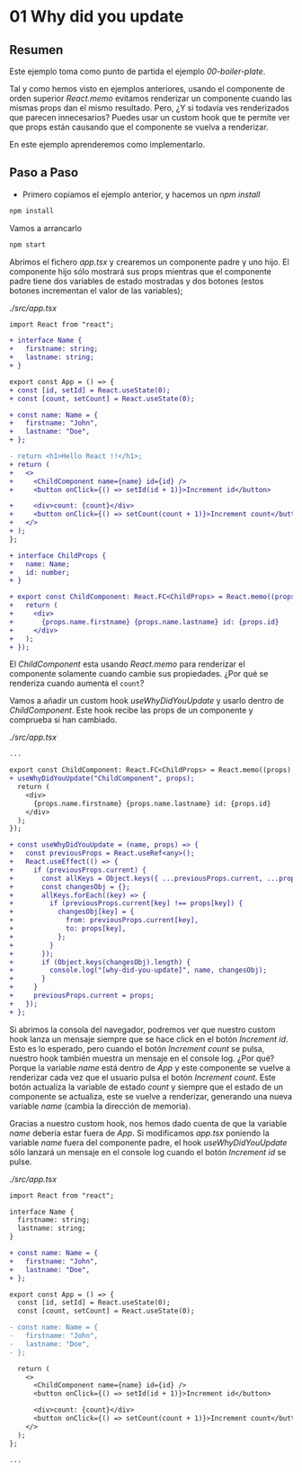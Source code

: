 # 01 Why did you update

## Resumen

Este ejemplo toma como punto de partida el ejemplo _00-boiler-plate_.

Tal y como hemos visto en ejemplos anteriores, usando el componente de orden superior _React.memo_ evitamos renderizar un componente cuando las mismas props dan el mismo resultado. Pero, ¿Y si todavía ves renderizados que parecen innecesarios? Puedes usar un custom hook que te permite ver que props están causando que el componente se vuelva a renderizar.

En este ejemplo aprenderemos como implementarlo.

## Paso a Paso

- Primero copiamos el ejemplo anterior, y hacemos un _npm install_

```bash
npm install
```

Vamos a arrancarlo

```bash
npm start
```

Abrimos el fichero _app.tsx_ y crearemos un componente padre y uno hijo. El componente hijo sólo mostrará sus props mientras que el componente padre tiene dos variables de estado mostradas y dos botones (estos botones incrementan el valor de las variables);

_./src/app.tsx_

```diff
import React from "react";

+ interface Name {
+   firstname: string;
+   lastname: string;
+ }

export const App = () => {
+ const [id, setId] = React.useState(0);
+ const [count, setCount] = React.useState(0);

+ const name: Name = {
+   firstname: "John",
+   lastname: "Doe",
+ };

- return <h1>Hello React !!</h1>;
+ return (
+   <>
+     <ChildComponent name={name} id={id} />
+     <button onClick={() => setId(id + 1)}>Increment id</button>

+     <div>count: {count}</div>
+     <button onClick={() => setCount(count + 1)}>Increment count</button>
+   </>
+ );
};

+ interface ChildProps {
+   name: Name;
+   id: number;
+ }

+ export const ChildComponent: React.FC<ChildProps> = React.memo((props) => {
+   return (
+     <div>
+       {props.name.firstname} {props.name.lastname} id: {props.id}
+     </div>
+   );
+ });

```

El _ChildComponent_ esta usando _React.memo_ para renderizar el componente solamente cuando cambie sus propiedades. ¿Por qué se renderiza cuando aumenta el `count`?

Vamos a añadir un custom hook _useWhyDidYouUpdate_ y usarlo dentro de _ChildComponent_. Este hook recibe las props de un componente y comprueba si han cambiado.

_./src/app.tsx_

```diff
...

export const ChildComponent: React.FC<ChildProps> = React.memo((props) => {
+ useWhyDidYouUpdate("ChildComponent", props);
  return (
    <div>
      {props.name.firstname} {props.name.lastname} id: {props.id}
    </div>
  );
});

+ const useWhyDidYouUpdate = (name, props) => {
+   const previousProps = React.useRef<any>();
+   React.useEffect(() => {
+     if (previousProps.current) {
+       const allKeys = Object.keys({ ...previousProps.current, ...props });
+       const changesObj = {};
+       allKeys.forEach((key) => {
+         if (previousProps.current[key] !== props[key]) {
+           changesObj[key] = {
+             from: previousProps.current[key],
+             to: props[key],
+           };
+         }
+       });
+       if (Object.keys(changesObj).length) {
+         console.log("[why-did-you-update]", name, changesObj);
+       }
+     }
+     previousProps.current = props;
+   });
+ };

```

Si abrimos la consola del navegador, podremos ver que nuestro custom hook lanza un mensaje siempre que se hace click en el botón _Increment id_. Esto es lo esperado, pero cuando el botón _Increment count_ se pulsa, nuestro hook también muestra un mensaje en el console log. ¿Por qué? Porque la variable _name_ está dentro de _App_ y este componente se vuelve a renderizar cada vez que el usuario pulsa el botón _Increment count_. Este botón actualiza la variable de estado _count_ y siempre que el estado de un componente se actualiza, este se vuelve a renderizar, generando una nueva variable _name_ (cambia la dirección de memoria).

Gracias a nuestro custom hook, nos hemos dado cuenta de que la variable _name_ debería estar fuera de _App_. Si modificamos _app.tsx_ poniendo la variable _name_ fuera del componente padre, el hook _useWhyDidYouUpdate_ sólo lanzará un mensaje en el console log cuando el botón _Increment id_ se pulse.

_./src/app.tsx_

```diff
import React from "react";

interface Name {
  firstname: string;
  lastname: string;
}

+ const name: Name = {
+   firstname: "John",
+   lastname: "Doe",
+ };

export const App = () => {
  const [id, setId] = React.useState(0);
  const [count, setCount] = React.useState(0);

- const name: Name = {
-   firstname: "John",
-   lastname: "Doe",
- };

  return (
    <>
      <ChildComponent name={name} id={id} />
      <button onClick={() => setId(id + 1)}>Increment id</button>

      <div>count: {count}</div>
      <button onClick={() => setCount(count + 1)}>Increment count</button>
    </>
  );
};

...

```
